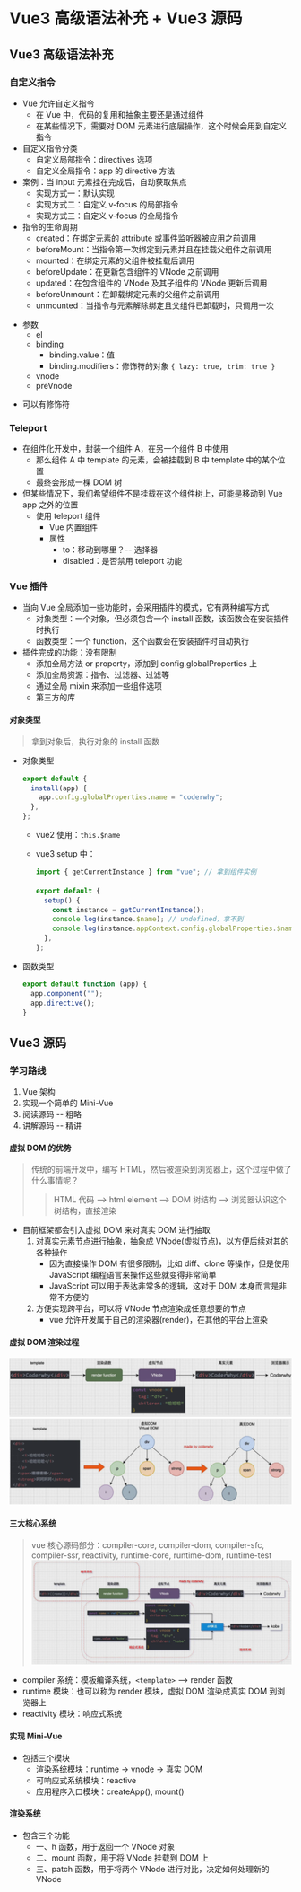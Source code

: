 <!--
 * @Author: your name
 * @Date: 2021-11-13 17:07:36
 * @LastEditTime: 2022-02-23 17:26:59
 * @LastEditors: Please set LastEditors
 * @Description: Vue3 高级语法补充 + Vue3 源码
 * @FilePath: \forGreaterGood\vue3\18-高级语法补充与Vue3源码.md
-->

# Vue3 高级语法补充 + Vue3 源码

## Vue3 高级语法补充

### 自定义指令

- Vue 允许自定义指令
  - 在 Vue 中，代码的复用和抽象主要还是通过组件
  - 在某些情况下，需要对 DOM 元素进行底层操作，这个时候会用到自定义指令
- 自定义指令分类
  - 自定义局部指令：directives 选项
  - 自定义全局指令：app 的 directive 方法
- 案例：当 input 元素挂在完成后，自动获取焦点
  - 实现方式一：默认实现
  - 实现方式二：自定义 v-focus 的局部指令
  - 实现方式三：自定义 v-focus 的全局指令
- 指令的生命周期
  - created：在绑定元素的 attribute 或事件监听器被应用之前调用
  - beforeMount：当指令第一次绑定到元素并且在挂载父组件之前调用
  - mounted：在绑定元素的父组件被挂载后调用
  - beforeUpdate：在更新包含组件的 VNode 之前调用
  - updated：在包含组件的 VNode 及其子组件的 VNode 更新后调用
  - beforeUnmount：在卸载绑定元素的父组件之前调用
  - unmounted：当指令与元素解除绑定且父组件已卸载时，只调用一次

* 参数
  - el
  - binding
    - binding.value：值
    - binding.modifiers：修饰符的对象 `{ lazy: true, trim: true }`
  - vnode
  - preVnode

- 可以有修饰符

### Teleport

- 在组件化开发中，封装一个组件 A，在另一个组件 B 中使用
  - 那么组件 A 中 template 的元素，会被挂载到 B 中 template 中的某个位置
  - 最终会形成一棵 DOM 树
- 但某些情况下，我们希望组件不是挂载在这个组件树上，可能是移动到 Vue app 之外的位置
  - 使用 teleport 组件
    - Vue 内置组件
    - 属性
      - to：移动到哪里？-- 选择器
      - disabled：是否禁用 teleport 功能

### Vue 插件

- 当向 Vue 全局添加一些功能时，会采用插件的模式，它有两种编写方式
  - 对象类型：一个对象，但必须包含一个 install 函数，该函数会在安装插件时执行
  - 函数类型：一个 function，这个函数会在安装插件时自动执行
- 插件完成的功能：没有限制
  - 添加全局方法 or property，添加到 config.globalProperties 上
  - 添加全局资源：指令、过滤器、过滤等
  - 通过全局 mixin 来添加一些组件选项
  - 第三方的库

#### 对象类型

> 拿到对象后，执行对象的 install 函数

- 对象类型

  ```js
  export default {
    install(app) {
      app.config.globalProperties.name = "coderwhy";
    },
  };
  ```

  - vue2 使用：`this.$name`
  - vue3 setup 中：

    ```js
    import { getCurrentInstance } from "vue"; // 拿到组件实例

    export default {
      setup() {
        const instance = getCurrentInstance();
        console.log(instance.$name); // undefined，拿不到
        console.log(instance.appContext.config.globalProperties.$name); // 拿到了...好麻烦
      },
    };
    ```

- 函数类型
  ```js
  export default function (app) {
    app.component("");
    app.directive();
  }
  ```

## Vue3 源码

### 学习路线

1. Vue 架构
2. 实现一个简单的 Mini-Vue
3. 阅读源码 -- 粗略
4. 讲解源码 -- 精讲

#### 虚拟 DOM 的优势

> 传统的前端开发中，编写 HTML，然后被渲染到浏览器上，这个过程中做了什么事情呢？
>
> > HTML 代码 --> html element --> DOM 树结构 --> 浏览器认识这个树结构，直接渲染

- 目前框架都会引入虚拟 DOM 来对真实 DOM 进行抽取
  1. 对真实元素节点进行抽象，抽象成 VNode(虚拟节点)，以方便后续对其的各种操作
     - 因为直接操作 DOM 有很多限制，比如 diff、clone 等操作，但是使用 JavaScript 编程语言来操作这些就变得非常简单
     - JavaScript 可以用于表达非常多的逻辑，这对于 DOM 本身而言是非常不方便的
  2. 方便实现跨平台，可以将 VNode 节点渲染成任意想要的节点
     - vue 允许开发属于自己的渲染器(render)，在其他的平台上渲染

#### 虚拟 DOM 渲染过程

![虚拟 DOM 渲染过程](imgs\18_vdom_render.png)
![虚拟 DOM 树渲染过程](imgs\18_vdom_tree.png)

#### 三大核心系统

> vue 核心源码部分：compiler-core, compiler-dom, compiler-sfc, compiler-ssr, reactivity, runtime-core, runtime-dom, runtime-test
> ![三大系统协同工作](imgs\18_teamwork.png)

- compiler 系统：模板编译系统，`<template>` --> render 函数
- runtime 模块：也可以称为 render 模块，虚拟 DOM 渲染成真实 DOM 到浏览器上
- reactivity 模块：响应式系统

#### 实现 Mini-Vue

- 包括三个模块
  - 渲染系统模块：runtime -> vnode -> 真实 DOM
  - 可响应式系统模块：reactive
  - 应用程序入口模块：createApp(), mount()

#### 渲染系统

- 包含三个功能
  - 一、h 函数，用于返回一个 VNode 对象
  - 二、mount 函数，用于将 VNode 挂载到 DOM 上
  - 三、patch 函数，用于将两个 VNode 进行对比，决定如何处理新的 VNode
